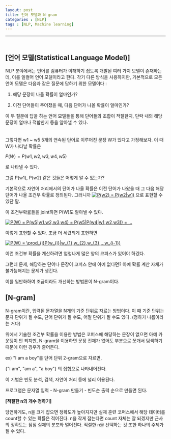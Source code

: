 ```yaml
---
layout: post
title: 언어 모델과 N-gram
categories : [NLP]
tags : [NLP, Machine learning]
---
```


---

<span style = "line-height:50%"><br></span>

## [언어 모델(Statistical Language Model)]

NLP 분야에서는 언어를 컴퓨터가 이해하기 쉽도록 개발된 여러 가지 모델이 존재하는데, 이를 일컬어 언어 모델이라고 한다. 각기 다른 방식을 사용하지만, 기본적으로 모든 언어 모델은 다음과 같은 질문에 답하기 위한 모델이다 :

1) 해당 문장이 나올 확률이 얼마인가?

2) 이전 단어들이 주어졌을 때, 다음 단어가 나올 확률이 얼마인가?

이 두 질문에 답을 하는 언어 모델들을 통해 단어들의 조합이 적절한지, 단락 내의 해당 문장이 얼마나 적합한지 등을 알아낼 수 있다.

<span style = "line-height:50%"><br></span>



그렇다면 w1 ~ w5 5개의 연속된 단어로 이루어진 문장 W가 있다고 가정해보자. 이 때 W가 나타날 확률은

$P(W) = P(w1,w2,w3,w4,w5)$

로 나타낼 수 있다.

그럼 P(w1), P(w2) 같은 것들은 어떻게 알 수 있는가?

기본적으로 자연어 처리에서의 단어가 나올 확률은 이전 단어가 나왔을 때 그 다음 해당 단어가 나올 조건부 확률로 정의된다. 그러니까 <a href="https://www.codecogs.com/eqnedit.php?latex=P(w2)&space;=&space;P(w2|w1)" target="_blank"><img src="https://latex.codecogs.com/gif.latex?P(w2)&space;=&space;P(w2|w1)" title="P(w2) = P(w2|w1)" /></a> 으로 표현할 수 있단 말.



이 조건부확률들을 joint하면 P(W)도 알아낼 수 있다.

<a href="https://www.codecogs.com/eqnedit.php?latex=P(W)&space;=&space;P(w5|w1,w2,w3,w4)&space;=&space;P(w5|P(w4|w1,w2,w3))&space;=&space;..." target="_blank"><img src="https://latex.codecogs.com/gif.latex?P(W)&space;=&space;P(w5|w1,w2,w3,w4)&space;=&space;P(w5|P(w4|w1,w2,w3))&space;=&space;..." title="P(W) = P(w5|w1,w2,w3,w4) = P(w5|P(w4|w1,w2,w3)) = ..." /></a>

이렇게 표현할 수 있다. 조금 더 세련되게 표현하면

<a href="https://www.codecogs.com/eqnedit.php?latex=P(W)&space;=&space;\prod_{i}P(w_{i}|w_{1},w_{2},w_{3},...w_{i-1})" target="_blank"><img src="https://latex.codecogs.com/gif.latex?P(W)&space;=&space;\prod_{i}P(w_{i}|w_{1},w_{2},w_{3},...w_{i-1})" title="P(W) = \prod_{i}P(w_{i}|w_{1},w_{2},w_{3},...w_{i-1})" /></a>

이런 조건부 확률을 계산하려면 엄청나게 많은 양의 코퍼스가 있어야 하겠다.

그런데 문제, 해당하는 단어나 문장이 코퍼스 안에 아예 없다면? 아예 확률 계산 자체가 불가능해지는 문제가 생긴다.

이를 일반화하여 조금이라도 개선하는 방법론이 N-gram이다.



## [N-gram]

N-gram이란, 입력된 문자열을 N개의 기준 단위로 자르는 방법이다. 이 때 기준 단위는 문자 단위가 될 수도, 단어 단위가 될 수도, 어절 단위가 될 수도 있다. (정하기 나름이라는 거다)

위에서 기술한 조건부 확률을 이용한 방법은 코퍼스에 해당하는 문장이 없으면 아예 카운팅이 안 되지만, N-gram을 이용하면  문장 전체가 없어도 부분으로 쪼개서 탐색하기 때문에 이런 경우가 줄어든다.

ex) "I am a boy"를 단어 단위 2-gram으로 자르면,

\{"I am", "am a", "a boy"\} 의 집합으로 나타내어진다.

이 기법은 빈도 분석, 검색, 자연어 처리 등에 널리 이용된다.

프로그램은 문자열 입력 - N-gram 만들기 - 빈도순 출력 순으로 만들면 된다.

<b>[적절한 n의 개수 정하기]</b>

당연하게도, n을 크게 잡으면 정확도가 높아지지만 실제 훈련 코퍼스에서 해당 데이터를 count할 수 있는 확률은 적어진다. n을 작게 잡는다면 count 자체는 잘 되겠지만 근사의 정확도는 점점 실제의 분포와 멀어진다. 적절한 n을 선택하는 것 또한 하나의 주제가 될 수 있다. 

